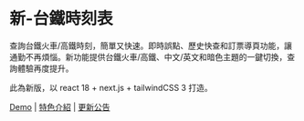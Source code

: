 # 新-台鐵時刻表

查詢台鐵火車/高鐵時刻，簡單又快速。即時誤點、歷史快查和訂票導頁功能，讓通勤不再煩惱。新功能提供台鐵火車/高鐵、中文/英文和暗色主題的一鍵切換，查詢體驗再度提升。

此為新版，以 react 18 + next.js + tailwindCSS 3 打造。

[Demo](https://traintime.jsy.tw/) | [特色介紹](https://traintime.jsy.tw/features) | [更新公告](https://traintime.jsy.tw/updates)
